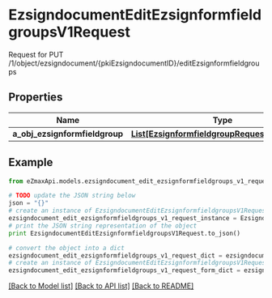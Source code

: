 # EzsigndocumentEditEzsignformfieldgroupsV1Request

Request for PUT /1/object/ezsigndocument/{pkiEzsigndocumentID}/editEzsignformfieldgroups

## Properties
Name | Type | Description | Notes
------------ | ------------- | ------------- | -------------
**a_obj_ezsignformfieldgroup** | [**List[EzsignformfieldgroupRequestCompound]**](EzsignformfieldgroupRequestCompound.md) |  | 

## Example

```python
from eZmaxApi.models.ezsigndocument_edit_ezsignformfieldgroups_v1_request import EzsigndocumentEditEzsignformfieldgroupsV1Request

# TODO update the JSON string below
json = "{}"
# create an instance of EzsigndocumentEditEzsignformfieldgroupsV1Request from a JSON string
ezsigndocument_edit_ezsignformfieldgroups_v1_request_instance = EzsigndocumentEditEzsignformfieldgroupsV1Request.from_json(json)
# print the JSON string representation of the object
print EzsigndocumentEditEzsignformfieldgroupsV1Request.to_json()

# convert the object into a dict
ezsigndocument_edit_ezsignformfieldgroups_v1_request_dict = ezsigndocument_edit_ezsignformfieldgroups_v1_request_instance.to_dict()
# create an instance of EzsigndocumentEditEzsignformfieldgroupsV1Request from a dict
ezsigndocument_edit_ezsignformfieldgroups_v1_request_form_dict = ezsigndocument_edit_ezsignformfieldgroups_v1_request.from_dict(ezsigndocument_edit_ezsignformfieldgroups_v1_request_dict)
```
[[Back to Model list]](../README.md#documentation-for-models) [[Back to API list]](../README.md#documentation-for-api-endpoints) [[Back to README]](../README.md)


